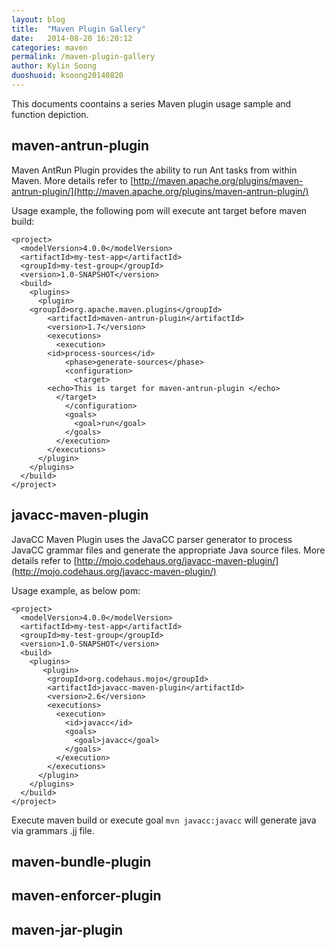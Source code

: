 ```yaml
---
layout: blog
title:  "Maven Plugin Gallery"
date:   2014-08-20 16:20:12
categories: maven
permalink: /maven-plugin-gallery
author: Kylin Soong
duoshuoid: ksoong20140820
---
```


This documents coontains a series Maven plugin usage sample and function depiction.

## maven-antrun-plugin

Maven AntRun Plugin provides the ability to run Ant tasks from within Maven. More details refer to [http://maven.apache.org/plugins/maven-antrun-plugin/](http://maven.apache.org/plugins/maven-antrun-plugin/)

Usage example, the following pom will execute ant target before maven build:

~~~
<project>
  <modelVersion>4.0.0</modelVersion>
  <artifactId>my-test-app</artifactId>
  <groupId>my-test-group</groupId>
  <version>1.0-SNAPSHOT</version>
  <build>
    <plugins>
      <plugin>
	<groupId>org.apache.maven.plugins</groupId>
        <artifactId>maven-antrun-plugin</artifactId>
        <version>1.7</version>
        <executions>
          <execution>
	    <id>process-sources</id>
            <phase>generate-sources</phase>
            <configuration>
              <target>
		<echo>This is target for maven-antrun-plugin </echo> 
	      </target>
            </configuration>
            <goals>
              <goal>run</goal>
            </goals>
          </execution>
        </executions>
      </plugin>
    </plugins>
  </build>
</project>
~~~

## javacc-maven-plugin

JavaCC Maven Plugin uses the JavaCC parser generator to process JavaCC grammar files and generate the appropriate Java source files. More details refer to [http://mojo.codehaus.org/javacc-maven-plugin/](http://mojo.codehaus.org/javacc-maven-plugin/)

Usage example, as below pom:

~~~
<project>
  <modelVersion>4.0.0</modelVersion>
  <artifactId>my-test-app</artifactId>
  <groupId>my-test-group</groupId>
  <version>1.0-SNAPSHOT</version>
  <build>
    <plugins>
       <plugin>
        <groupId>org.codehaus.mojo</groupId>
        <artifactId>javacc-maven-plugin</artifactId>
        <version>2.6</version>
        <executions>
          <execution>
            <id>javacc</id>
            <goals>
              <goal>javacc</goal>
            </goals>
          </execution>
        </executions>
      </plugin>
    </plugins>
  </build>
</project>
~~~

Execute maven build or execute goal `mvn javacc:javacc` will generate java via grammars .jj file.

## maven-bundle-plugin

## maven-enforcer-plugin

## maven-jar-plugin



